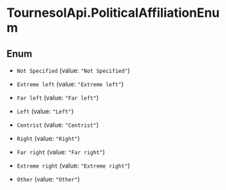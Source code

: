 # TournesolApi.PoliticalAffiliationEnum

## Enum


* `Not Specified` (value: `"Not Specified"`)

* `Extreme left` (value: `"Extreme left"`)

* `Far left` (value: `"Far left"`)

* `Left` (value: `"Left"`)

* `Centrist` (value: `"Centrist"`)

* `Right` (value: `"Right"`)

* `Far right` (value: `"Far right"`)

* `Extreme right` (value: `"Extreme right"`)

* `Other` (value: `"Other"`)


